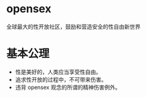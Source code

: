 # opensex

全球最大的性开放社区，鼓励和营造安全的性自由新世界

# 基本公理

* 性是美好的，人类应当享受性自由。
* 追求性开放的过程中，不可带来伤害。
* 违背 opensex 观念的所谓的精神伤害例外。
